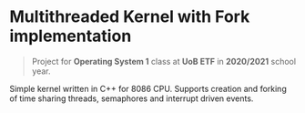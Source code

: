 # Multithreaded Kernel with Fork implementation

> Project for **Operating System 1** class at **UoB ETF** in **2020/2021** school year.

Simple kernel written in C++ for 8086 CPU. Supports creation and forking of time sharing threads, semaphores and interrupt driven events.
